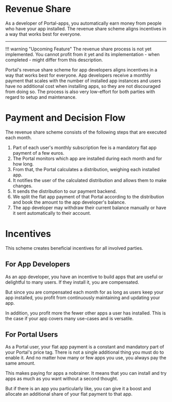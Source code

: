 # Revenue Share

As a developer of Portal-apps, you automatically earn money from people who have your app installed.
The revenue share scheme aligns incentives in a way that works best for everyone.

---

!!! warning "Upcoming Feature"
    The revenue share process is not yet implemented.
    You cannot profit from it yet and its implementation - when completed - might differ from this description. 

Portal's revenue share scheme for app developers aligns incentives in a way that works best for everyone.
App developers receive a monthly payment that scales with the number of installed app instances
and users have no additional cost when installing apps, so they are not discouraged from doing so.
The process is also very low-effort for both parties with regard to setup and maintenance.

# Payment and Decision Flow

The revenue share scheme consists of the following steps that are executed each month.

1. Part of each user's monthly subscription fee is a mandatory flat app payment of a few euros.
2. The Portal monitors which app are installed during each month and for how long.
3. From that, the Portal calculates a distribution, weighing each installed app.
4. It notifies the user of the calculated distribution and allows them to make changes.
5. It sends the distribution to our payment backend.
6. We split the flat app payment of that Portal according to the distribution and book the amount to the app developer's balance.
7. The app developer may withdraw their current balance manually or have it sent automatically to their account.

# Incentives

This scheme creates beneficial incentives for all involved parties.

## For App Developers

As an app developer, you have an incentive to build apps that are useful or delightful to many users.
If they install it, you are compensated.

But since you are compensated each month for as long as users keep your app installed,
you profit from continuously maintaining and updating your app.

In addition, you profit more the fewer other apps a user has installed. 
This is the case if your app covers many use-cases and is versatile.

## For Portal Users

As a Portal user, your flat app payment is a constant and mandatory part of your Portal's price tag.
There is not a single additional thing you must do to enable it.
And no matter how many or few apps you use, you always pay the same amount.

This makes paying for apps a nobrainer.
It means that you can install and try apps as much as you want without a second thought.

But if there is an app you particularly like, you can give it a boost
and allocate an additional share of your flat payment to that app.
